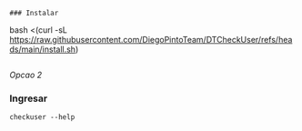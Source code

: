 ```
### Instalar
```
bash <(curl -sL https://raw.githubusercontent.com/DiegoPintoTeam/DTCheckUser/refs/heads/main/install.sh)
```

```
 *Opcao 2*

### Ingresar 
```
checkuser --help
```
